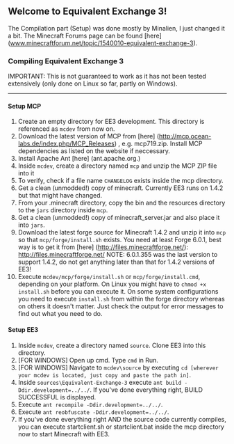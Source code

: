 ## Welcome to Equivalent Exchange 3!
The Compilation part (Setup) was done mostly by Minalien, I just changed it a bit.
The Minecraft Forums page can be found [here] (www.minecraftforum.net/topic/1540010-equivalent-exchange-3).

### Compiling Equivalent Exchange 3
IMPORTANT: This is not guaranteed to work as it has not been tested extensively (only done on Linux so far, partly on Windows).
____________________________________________________________________________________________________________________________________________________________________________________________________________________________________________________________________________________________________________________________________________________________________________________________
#### Setup MCP
1. Create an empty directory for EE3 development. This directory is referenced as `mcdev` from now on.
2. Download the latest version of MCP from [here] (http://mcp.ocean-labs.de/index.php/MCP_Releases) , e.g. mcp719.zip. Install MCP dependencies as listed on the website if neccessary.
3. Install Apache Ant [here] (ant.apache.org.)
3. Inside `mcdev`, create a directory named `mcp` and unzip the MCP ZIP file into it
4. To verify, check if a file name `CHANGELOG` exists inside the mcp directory.
5. Get a clean (unmodded!) copy of minecraft. Currently EE3 runs on 1.4.2 but that might have changed.
6. From your .minecraft directory, copy the bin and the resources directory to the `jars` directory inside `mcp`.
7. Get a clean (unmodded!) copy of minecraft_server.jar and also place it into `jars`.
8. Download the latest forge source for Minecraft 1.4.2 and unzip it into `mcp` so that `mcp/forge/install.sh` exists. You need at least Forge 6.0.1, best way is to get it from [here] (http://files.minecraftforge.net/): http://files.minecraftforge.net/ NOTE: 6.0.1.355 was the last version to support 1.4.2, do not get anything later than that for 1.4.2 versions of EE3!
9. Execute `mcdev/mcp/forge/install.sh` or `mcp/forge/install.cmd`, depending on your platform. On Linux you might have to `chmod +x` `install.sh` before you can execute it. On some system configurations you need to execute `install.sh` from within the forge directory whereas on others it doesn't matter. Just check the output for error messages to find out what you need to do.

#### Setup EE3
1. Inside `mcdev`, create a directory named `source`. Clone EE3 into this directory.
2. [FOR WINDOWS] Open up cmd.  Type `cmd` in Run.
3. [FOR WINDOWS] Navigate to `mcdev\source` by executing `cd [wherever your mcdev is located, just copy and paste the path in]`.
2. Inside `sources\Equivalent-Exchange-3` execute `ant build -Ddir.development=../../`. If you've done everything right, BUILD SUCCESSFUL is displayed.
3. Execute `ant recompile -Ddir.development=../../`.
4. Execute `ant reobfuscate -Ddir.development=../../`.
5. If you've done everything right AND the source code currently compiles, you can execute startclient.sh or startclient.bat inside the mcp directory now to start Minecraft with EE3.

